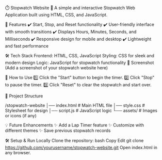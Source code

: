 ⏱️ Stopwatch Website
🚀 A simple and interactive Stopwatch Web Application built using HTML, CSS, and JavaScript.

🌟 Features
✔️ Start, Stop, and Reset functionality
✔️ User-friendly interface with smooth transitions
✔️ Displays Hours, Minutes, Seconds, and Milliseconds
✔️ Responsive design for mobile and desktop
✔️ Lightweight and fast performance

🛠️ Tech Stack
Frontend: HTML, CSS, JavaScript
Styling: CSS for sleek and modern design
Logic: JavaScript for stopwatch functionality
📸 Screenshot
(Add a screenshot of your stopwatch website here)

🎯 How to Use
1️⃣ Click the "Start" button to begin the timer.
2️⃣ Click "Stop" to pause the timer.
3️⃣ Click "Reset" to clear the stopwatch and start over.

📂 Project Structure

/stopwatch-website
│── index.html   # Main HTML file
│── style.css    # Stylesheet for design
│── script.js    # JavaScript logic
└── assets/      # Images or icons (if any)

💡 Future Enhancements
          ✨ Add a Lap Timer feature
          ✨ Customize with different themes
          ✨ Save previous stopwatch records

🛠️ Setup & Run Locally
Clone the repository:
bash
Copy
Edit
git clone https://github.com/yourusername/stopwatch-website.git
Open index.html in any browser.
